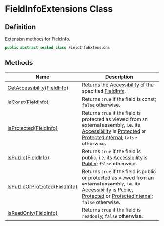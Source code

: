 # FieldInfoExtensions Class
## Definition

Extension methods for [FieldInfo](https://learn.microsoft.com/en-gb/dotnet/api/System.Reflection.FieldInfo).

```c#
public abstract sealed class FieldInfoExtensions
```

## Methods

| Name | Description |
| ---- | ----------- |
| [GetAccessibility(FieldInfo)](MrKWatkins.Reflection.FieldInfoExtensions.GetAccessibility.md) | Returns the [Accessibility](MrKWatkins.Reflection.Accessibility.md) of the specified [FieldInfo](https://learn.microsoft.com/en-gb/dotnet/api/System.Reflection.FieldInfo). |
| [IsConst(FieldInfo)](MrKWatkins.Reflection.FieldInfoExtensions.IsConst.md) | Returns `true` if the field is const; `false` otherwise. |
| [IsProtected(FieldInfo)](MrKWatkins.Reflection.FieldInfoExtensions.IsProtected.md) | Returns `true` if the field is protected as viewed from an external assembly, i.e. its [Accessibility](MrKWatkins.Reflection.Accessibility.md) is [Protected](MrKWatkins.Reflection.Accessibility.md#fields) or [ProtectedInternal](MrKWatkins.Reflection.Accessibility.md#fields); `false` otherwise. |
| [IsPublic(FieldInfo)](MrKWatkins.Reflection.FieldInfoExtensions.IsPublic.md) | Returns `true` if the field is public, i.e. its [Accessibility](MrKWatkins.Reflection.Accessibility.md) is [Public](MrKWatkins.Reflection.Accessibility.md#fields); `false` otherwise. |
| [IsPublicOrProtected(FieldInfo)](MrKWatkins.Reflection.FieldInfoExtensions.IsPublicOrProtected.md) | Returns `true` if the field is public or protected as viewed from an external assembly, i.e. its [Accessibility](MrKWatkins.Reflection.Accessibility.md) is [Public](MrKWatkins.Reflection.Accessibility.md#fields), [Protected](MrKWatkins.Reflection.Accessibility.md#fields) or [ProtectedInternal](MrKWatkins.Reflection.Accessibility.md#fields); `false` otherwise. |
| [IsReadOnly(FieldInfo)](MrKWatkins.Reflection.FieldInfoExtensions.IsReadOnly.md) | Returns `true` if the field is `readonly`; `false` otherwise. |

